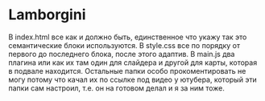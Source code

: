 # Lamborgini
В index.html все как и должно быть, единственное что укажу так это семантические блоки используются.
В style.css все по порядку от первого до последнего блока, после этого адаптив.
В main.js два плагина или как их там один для слайдера и другой для карты, которая в подвале находится.
Остальные папки особо прокоментировать не могу потому что качал их по ссылке под видео у ютубера,
который эти папки сам настроил, т.е. он на готовом делал и я за ним тоже.
